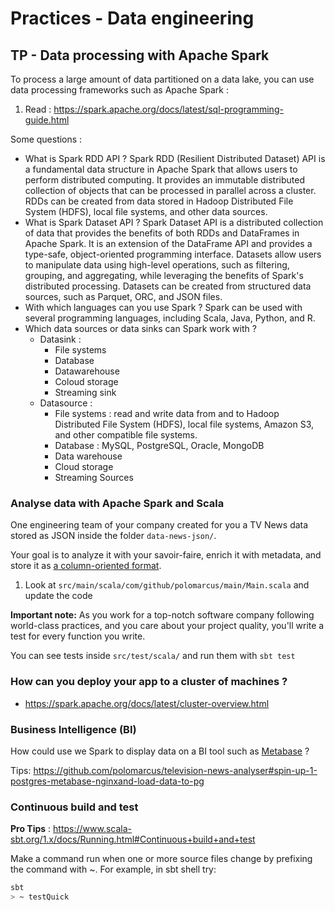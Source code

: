 # Practices - Data engineering

## TP - Data processing with Apache Spark
To process a large amount of data partitioned on a data lake, you can use data processing frameworks such as Apache Spark :
1. Read : https://spark.apache.org/docs/latest/sql-programming-guide.html

Some questions :
* What is Spark RDD API ?
  Spark RDD (Resilient Distributed Dataset) API is a fundamental data structure in Apache Spark that allows users to perform distributed computing. It provides an immutable distributed collection of objects that can be processed in parallel across a cluster. RDDs can be created from data stored in Hadoop Distributed File System (HDFS), local file systems, and other data sources.
* What is Spark Dataset API ?
  Spark Dataset API is a distributed collection of data that provides the benefits of both RDDs and DataFrames in Apache Spark. It is an extension of the DataFrame API and provides a type-safe, object-oriented programming interface. Datasets allow users to manipulate data using high-level operations, such as filtering, grouping, and aggregating, while leveraging the benefits of Spark's distributed processing. Datasets can be created from structured data sources, such as Parquet, ORC, and JSON files.
* With which languages can you use Spark ?
  Spark can be used with several programming languages, including Scala, Java, Python, and R.
* Which data sources or data sinks can Spark work with ?
    * Datasink :
      * File systems
      * Database
      * Datawarehouse
      * Coloud storage
      * Streaming sink
  * Datasource :
    - File systems : read and write data from and to Hadoop Distributed File System (HDFS), local file systems, Amazon S3, and other compatible file systems.
    - Database : MySQL, PostgreSQL, Oracle, MongoDB
    - Data warehouse
    - Cloud storage
    - Streaming Sources
  

### Analyse data with Apache Spark and Scala 
One engineering team of your company created for you a TV News data stored as JSON inside the folder `data-news-json/`.

Your goal is to analyze it with your savoir-faire, enrich it with metadata, and store it as [a column-oriented format](https://parquet.apache.org/).

1. Look at `src/main/scala/com/github/polomarcus/main/Main.scala` and update the code 

**Important note:** As you work for a top-notch software company following world-class practices, and you care about your project quality, you'll write a test for every function you write.

You can see tests inside `src/test/scala/` and run them with `sbt test`

### How can you deploy your app to a cluster of machines ?
* https://spark.apache.org/docs/latest/cluster-overview.html

### Business Intelligence (BI)
How could use we Spark to display data on a BI tool such as [Metabase](https://www.metabase.com/) ?

Tips: https://github.com/polomarcus/television-news-analyser#spin-up-1-postgres-metabase-nginxand-load-data-to-pg

### Continuous build and test
**Pro Tips** : https://www.scala-sbt.org/1.x/docs/Running.html#Continuous+build+and+test

Make a command run when one or more source files change by prefixing the command with ~. For example, in sbt shell try:
```bash
sbt
> ~ testQuick
```